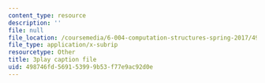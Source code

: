 ```yaml
---
content_type: resource
description: ''
file: null
file_location: /coursemedia/6-004-computation-structures-spring-2017/498746fd569153999b53f77e9ac92d0e_gxU2Eo3oBPg.vtt
file_type: application/x-subrip
resourcetype: Other
title: 3play caption file
uid: 498746fd-5691-5399-9b53-f77e9ac92d0e
---
```

